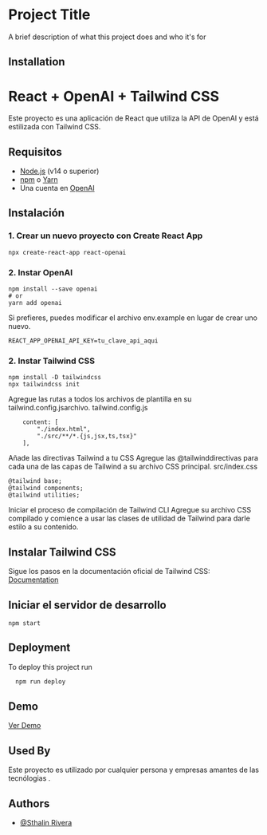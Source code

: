 
# Project Title

A brief description of what this project does and who it's for


## Installation

# React + OpenAI + Tailwind CSS

Este proyecto es una aplicación de React que utiliza la API de OpenAI y está estilizada con Tailwind CSS.

## Requisitos

- [Node.js](https://nodejs.org/) (v14 o superior)
- [npm](https://www.npmjs.com/) o [Yarn](https://yarnpkg.com/)
- Una cuenta en [OpenAI](https://platform.openai.com/)

## Instalación

### 1. Crear un nuevo proyecto con Create React App

    npx create-react-app react-openai

### 2. Instar OpenAI

    npm install --save openai
    # or
    yarn add openai


Si prefieres, puedes modificar el archivo env.example en lugar de crear uno nuevo.

    REACT_APP_OPENAI_API_KEY=tu_clave_api_aqui

### 2. Instar Tailwind CSS

    npm install -D tailwindcss
    npx tailwindcss init

Agregue las rutas a todos los archivos de plantilla en su tailwind.config.jsarchivo.
tailwind.config.js
```
    content: [
        "./index.html",
        "./src/**/*.{js,jsx,ts,tsx}"
    ],
```

Añade las directivas Tailwind a tu CSS
Agregue las @tailwinddirectivas para cada una de las capas de Tailwind a su archivo CSS principal.
src/index.css
```
@tailwind base;
@tailwind components;
@tailwind utilities;
```
Iniciar el proceso de compilación de Tailwind CLI
Agregue su archivo CSS compilado <head> y comience a usar las clases de utilidad de Tailwind para darle estilo a su contenido.







## Instalar Tailwind CSS
Sigue los pasos en la documentación oficial de Tailwind CSS:
[Documentation](https://tailwindcss.com/)

## Iniciar el servidor de desarrollo
    npm start


## Deployment

To deploy this project run

```bash
  npm run deploy
```


## Demo

[Ver Demo](https://reat-openai-tailwindcss.vercel.app/) 

## Used By

Este proyecto es utilizado por cualquier persona y empresas amantes de las tecnólogias . 
## Authors

- [@Sthalin Rivera](https://github.com/SthalinRivera)


